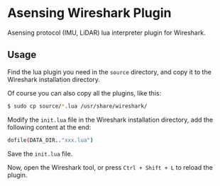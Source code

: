 # Asensing Wireshark Plugin

Asensing protocol (IMU, LiDAR) lua interpreter plugin for Wireshark.

## Usage

Find the lua plugin you need in the `source` directory, and copy it to the Wireshark installation directory.

Of course you can also copy all the plugins, like this:

```bash
$ sudo cp source/*.lua /usr/share/wireshark/
```

Modify the `init.lua` file in the Wireshark installation directory, add the following content at the end:

```bash
dofile(DATA_DIR.."xxx.lua")
```

Save the `init.lua` file.

Now, open the Wireshark tool, or press `Ctrl + Shift + L` to reload the plugin.

